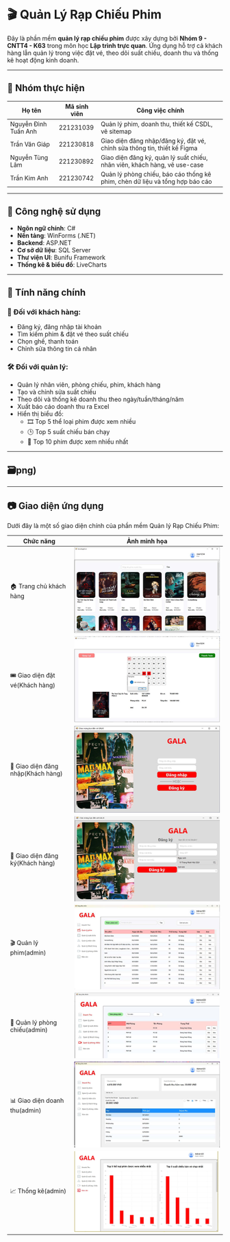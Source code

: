 # 🎬 Quản Lý Rạp Chiếu Phim

Đây là phần mềm **quản lý rạp chiếu phim** được xây dựng bởi **Nhóm 9 - CNTT4 - K63** trong môn học **Lập trình trực quan**. Ứng dụng hỗ trợ cả khách hàng lẫn quản lý trong việc đặt vé, theo dõi suất chiếu, doanh thu và thống kê hoạt động kinh doanh.

---

## 👥 Nhóm thực hiện

| Họ tên               | Mã sinh viên | Công việc chính |
|---------------------|--------------|-----------------|
| Nguyễn Đình Tuấn Anh | 221231039    | Quản lý phim, doanh thu, thiết kế CSDL, vẽ sitemap |
| Trần Văn Giáp        | 221230818    | Giao diện đăng nhập/đăng ký, đặt vé, chỉnh sửa thông tin, thiết kế Figma |
| Nguyễn Tùng Lâm      | 221230892    | Giao diện đăng ký, quản lý suất chiếu, nhân viên, khách hàng, vẽ use-case |
| Trần Kim Anh         | 221230742    | Quản lý phòng chiếu, báo cáo thống kê phim, chèn dữ liệu và tổng hợp báo cáo |

---

## 🚀 Công nghệ sử dụng

- **Ngôn ngữ chính**: C#
- **Nền tảng**: WinForms (.NET)
- **Backend**: ASP.NET  
- **Cơ sở dữ liệu**: SQL Server
- **Thư viện UI**: Bunifu Framework  
- **Thống kê & biểu đồ**: LiveCharts

---

## 🎯 Tính năng chính

### 👤 Đối với khách hàng:
- Đăng ký, đăng nhập tài khoản
- Tìm kiếm phim & đặt vé theo suất chiếu
- Chọn ghế, thanh toán
- Chỉnh sửa thông tin cá nhân

### 🛠 Đối với quản lý:
- Quản lý nhân viên, phòng chiếu, phim, khách hàng
- Tạo và chỉnh sửa suất chiếu
- Theo dõi và thống kê doanh thu theo ngày/tuần/tháng/năm
- Xuất báo cáo doanh thu ra Excel
- Hiển thị biểu đồ:
  - 🎞️ Top 5 thể loại phim được xem nhiều
  - 🕒 Top 5 suất chiếu bán chạy
  - 🎥 Top 10 phim được xem nhiều nhất

---

## 🗃️png)  


---

## 📷 Giao diện ứng dụng

Dưới đây là một số giao diện chính của phần mềm Quản lý Rạp Chiếu Phim:

| Chức năng               | Ảnh minh họa             |
|-------------------------|--------------------------|
| 🏠 Trang chủ khách hàng | ![](trangchuKH)      |
| 🎟️ Giao diện đặt vé(Khách hàng)     | ![](datve)           |
| 🔐 Giao diện đăng nhập(Khách hàng)  | ![](login)           |
| 📝 Giao diện đăng ký(Khách hàng)    | ![](signup)          |
| 🎬 Quản lý phim(admin)        | ![](qlphim)          |
| 🏢 Quản lý phòng chiếu(admin) | ![](qlphong)         |
| 📊 Giao diện doanh thu(admin)  | ![](revenue)         |
| 📈 Thống kê(admin)            | ![](thongke.png)         |
